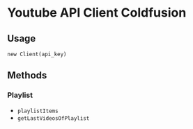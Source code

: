 # Youtube API Client Coldfusion

## Usage

```
new Client(api_key)
```

## Methods

### Playlist

- `playlistItems`
- `getLastVideosOfPlaylist`
